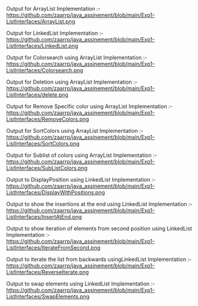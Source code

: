 Output for ArrayList Implementation :-                                                            
https://github.com/zaarrp/java_assinement/blob/main/Exp1-ListInterfaces/ArrayList.png

Output for LinkedList Implementation :-                                                                    
https://github.com/zaarrp/java_assinement/blob/main/Exp1-ListInterfaces/LinkedList.png

Output for Colorsearch using ArrayList Implementation :-                                                   
https://github.com/zaarrp/java_assinement/blob/main/Exp1-ListInterfaces/Colorsearch.png

Output for Deletion using ArrayList Implementation :-                                                                          
https://github.com/zaarrp/java_assinement/blob/main/Exp1-ListInterfaces/delete.png

Output for Remove Specific color using ArrayList Implementation :-                                            
https://github.com/zaarrp/java_assinement/blob/main/Exp1-ListInterfaces/RemoveColors.png

Output for SortColors using ArrayList Implementation :-                                                                 
https://github.com/zaarrp/java_assinement/blob/main/Exp1-ListInterfaces/SortColors.png

Output for Sublist of colors using ArrayList Implementation :-                                         
https://github.com/zaarrp/java_assinement/blob/main/Exp1-ListInterfaces/SubListColors.png

Output to DisplayPosition using LinkedList Implementation :-                                                   
https://github.com/zaarrp/java_assinement/blob/main/Exp1-ListInterfaces/DisplayWithPositions.png

Output to show the insertions at the end using LinkedList Implementation :-                                               
https://github.com/zaarrp/java_assinement/blob/main/Exp1-ListInterfaces/InsertAtEnd.png

Output to show iteration of elements from second position using LinkedList Implementation :-                                   
https://github.com/zaarrp/java_assinement/blob/main/Exp1-ListInterfaces/IterateFromSecond.png

Output to iterate the list from backwards usingLinkedList Implementation :-                                                   
https://github.com/zaarrp/java_assinement/blob/main/Exp1-ListInterfaces/ReverseIterate.png

Output to swap elements using LinkedList Implementation :-                                                           
https://github.com/zaarrp/java_assinement/blob/main/Exp1-ListInterfaces/SwapElements.png
